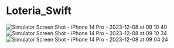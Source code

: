 # Loteria_Swift

![Simulator Screen Shot - iPhone 14 Pro - 2023-12-08 at 09 10 40](https://github.com/AlexandreTertuliano/Loteria_Swift/assets/38267460/c9f69529-b222-4407-8ac8-6915facad8ee)
![Simulator Screen Shot - iPhone 14 Pro - 2023-12-08 at 09 10 34](https://github.com/AlexandreTertuliano/Loteria_Swift/assets/38267460/ce0000da-50aa-4511-9a7a-80aa54d4e8e4)
![Simulator Screen Shot - iPhone 14 Pro - 2023-12-08 at 09 04 24](https://github.com/AlexandreTertuliano/Loteria_Swift/assets/38267460/959cca64-84ca-4a95-ba3b-3a36cb1504b0)
